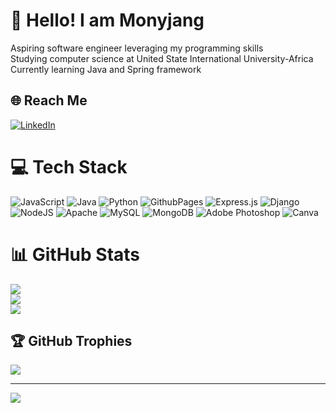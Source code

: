 # 💫 Hello! I am Monyjang
Aspiring software engineer leveraging my programming skills<br>Studying computer science at United State International University-Africa<br>Currently learning Java and Spring framework


## 🌐 Reach Me
[![LinkedIn](https://img.shields.io/badge/LinkedIn-%230077B5.svg?logo=linkedin&logoColor=white)](https://linkedin.com/in/www.linkedin.com/in/monyjang-manyuat) 

# 💻 Tech Stack
![JavaScript](https://img.shields.io/badge/javascript-%23323330.svg?style=for-the-badge&logo=javascript&logoColor=%23F7DF1E) ![Java](https://img.shields.io/badge/java-%23ED8B00.svg?style=for-the-badge&logo=openjdk&logoColor=white) ![Python](https://img.shields.io/badge/python-3670A0?style=for-the-badge&logo=python&logoColor=ffdd54) ![GithubPages](https://img.shields.io/badge/github%20pages-121013?style=for-the-badge&logo=github&logoColor=white) ![Express.js](https://img.shields.io/badge/express.js-%23404d59.svg?style=for-the-badge&logo=express&logoColor=%2361DAFB) ![Django](https://img.shields.io/badge/django-%23092E20.svg?style=for-the-badge&logo=django&logoColor=white) ![NodeJS](https://img.shields.io/badge/node.js-6DA55F?style=for-the-badge&logo=node.js&logoColor=white) ![Apache](https://img.shields.io/badge/apache-%23D42029.svg?style=for-the-badge&logo=apache&logoColor=white) ![MySQL](https://img.shields.io/badge/mysql-%2300000f.svg?style=for-the-badge&logo=mysql&logoColor=white) ![MongoDB](https://img.shields.io/badge/MongoDB-%234ea94b.svg?style=for-the-badge&logo=mongodb&logoColor=white) ![Adobe Photoshop](https://img.shields.io/badge/adobe%20photoshop-%2331A8FF.svg?style=for-the-badge&logo=adobe%20photoshop&logoColor=white) ![Canva](https://img.shields.io/badge/Canva-%2300C4CC.svg?style=for-the-badge&logo=Canva&logoColor=white)
# 📊 GitHub Stats
![](https://github-readme-stats.vercel.app/api?username=CheatCode101&theme=dark&hide_border=false&include_all_commits=false&count_private=false)<br/>
![](https://github-readme-streak-stats.herokuapp.com/?user=CheatCode101&theme=dark&hide_border=false)<br/>
![](https://github-readme-stats.vercel.app/api/top-langs/?username=CheatCode101&theme=dark&hide_border=false&include_all_commits=false&count_private=false&layout=compact)

## 🏆 GitHub Trophies
![](https://github-profile-trophy.vercel.app/?username=CheatCode101&theme=radical&no-frame=false&no-bg=true&margin-w=4)

---
[![](https://visitcount.itsvg.in/api?id=CheatCode101&icon=0&color=0)](https://visitcount.itsvg.in)

<!-- Proudly created with GPRM ( https://gprm.itsvg.in ) -->
